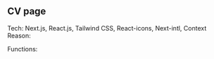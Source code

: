 ## CV page

Tech: Next.js, React.js, Tailwind CSS, React-icons, Next-intl, Context
Reason:

Functions:


